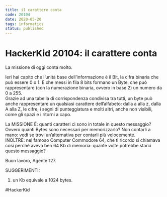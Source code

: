 ```yaml
---
title: il carattere conta
code: 20104
date: 2020-05-20
tags: informatics
status: published
---
```

# HackerKid 20104: il carattere conta

La missione di oggi conta molto.

Ieri hai capito che l’unità base dell’informazione è il Bit, la cifra binaria che può essere 0 o 1. E che messi in fila 8 bits formano un Byte, che può rappresentare (con la numerazione binaria, ovvero in base 2) un numero da 0 a 255.  
Grazie ad una tabella di corrispondenza condivisa tra tutti, un byte può anche rappresentare un qualsiasi carattere dell’alfabeto: dalla a alla z, dalla A alla Z, le cifre, i segni di punteggiatura e molti altri, anche non visibili, come gli spazi e i ritorni a capo.

La MISSIONE È: quanti caratteri ci sono in totale in questo messaggio?
Ovvero quanti Bytes sono necessari per memorizzarlo?
Non contarli a mano: vedi se trovi un’alternativa per contarli più velocemente.  
INOLTRE: nel famoso Computer Commodore 64, che ti ricordo si chiamava così perché aveva ben 64 Kb di memoria: quante volte potrebbe starci questo messaggio?

Buon lavoro, Agente 127.

SUGGERIMENTI:
1. un Kb equivale a 1024 bytes.

#HackerKid